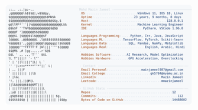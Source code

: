 <picture>
  <source srcset="https://raw.githubusercontent.com/mmazinjameel/mmazinjameel/main/dark_mode.svg?v=1755101406" media="(prefers-color-scheme: dark)">
  <img src="https://raw.githubusercontent.com/mmazinjameel/mmazinjameel/main/light_mode.svg?v=1755101406">
</picture>
